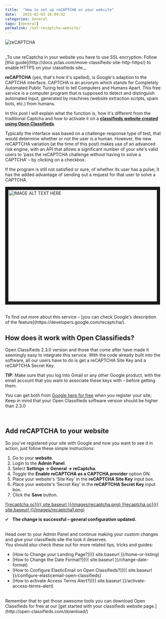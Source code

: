 ```yaml
---
title:  "How to set up reCAPTCHA on your website"
date:   2015-02-03 16:04:52
categories: General
tags: [General]
permalink: /set-recaptcha-website/
---
```

![reCAPTCHA](//open-classifieds.com/wp-content/uploads/2015/02/recaptcha.png) 

<br>
_To use reCaptcha in your website you have to use SSL encryption. Follow [this guide](http://docs.yclas.com/move-classifieds-site-http-https/) to enable HTTPS on your classifieds site._

**reCAPTCHA** (yes, that's how it's spelled), is Google's adaption to the CAPTCHA interface. CAPTCHA is an acronym which stands for Completely Automated Public Turing test to tell Computers and Humans Apart. This free service is a computer program that is supposed to detect and distinguish automated input, generated by machines (website extraction scripts, spam bots, etc.) from humans. 

In this post I will explain what the function is, how it's different from the traditional Captcha and how to activate it on a **[classifieds website created using Open Classifieds](http://open-classifieds.com)**.

Typically the interface was based on a challenge-response type of test, that would determine whether or not the user is a human. However, the new reCAPTCHA variation (at the time of this post) makes use of an advanced risk engine, with an API that allows a significant number of your site's valid users to ‘pass the reCAPTCHA challenge without having to solve a CAPTCHA’ – by clicking on a checkbox.

If the program is still not satisfied or sure, of whether its user has a pulse; it has the added advantage of sending out a request for that user to solve a CAPTCHA.

<a href="https://www.youtube.com/watch?v=jwslDn3ImM0
" target="_blank"><img src="http://img.youtube.com/vi/jwslDn3ImM0/0.jpg" 
alt="IMAGE ALT TEXT HERE" width="480" height="360" border="10" /></a>

<br>
To find out more about this service – [you can check Google's description of the feature](https://developers.google.com/recaptcha/).   

<br>

## How does it work with Open Classifieds?

Open Classifieds 2.3.0 version and those that come after have made it seemingly easy to integrate this service. With the code already built into the software, all our users have to do is get a reCAPTCHA Site Key and a reCAPTCHA Secret Key.   

**TIP**: Make sure that you log into Gmail or any other Google product, with the email account that you want to associate these keys with – before getting them.

You can get both from [Google here for free](https://www.google.com/recaptcha) when you register your site; Keep in mind that your Open Classifieds software version should be higher than 2.3.0

<br>

## Add reCAPTCHA to your website

So you've registered your site with Google and now you want to see it in action, just follow these simple instructions:

1. Go to your **website**.
2. Login to the **Admin Panel**.
3. Select **Settings -> General -> reCaptcha**.
4. Toggle the **Enable reCAPTCHA as a CAPTCHA provider** option ON.
5. Place your website's ‘Site Key’ in the **reCAPTCHA Site Key** input box.
6. Place your website's ‘Secret Key’ in the **reCAPTCHA Secret Key** input box.
7. Click the **Save** button.

<a href="//docs.yclas.com/images/recaptcha.png" class="thumbnail gallery-item" data-gallery>
![recaptcha oc]({{ site.baseurl }}/images/recaptcha.png)
</a>

<a href="//docs.yclas.com/images/recaptcha1.png" class="thumbnail gallery-item" data-gallery>
![recaptcha oc]({{ site.baseurl }}/images/recaptcha1.png)
</a>

✔   **The change is successful – general configuration updated.**  

<br>
Head over to your Admin Panel and continue making your custom changes and give your classifieds site the look it deserves.

<br>
You should also check these out for more related tips, tricks and guides: 

* [How to Change your Landing Page?]({{ site.baseurl }}/home-or-listing)
* [How to Change the Date Format?]({{ site.baseurl }}/change-date-format)
* [How to Configure ElasticEmail on Open Classifieds?]({{ site.baseurl }}/configure-elasticemail-open-classifieds)
* [How to activate Access Terms Alert?]({{ site.baseurl }}/activate-access-terms-alert)

<br>
<span class="glyphicon glyphicon-arrow-right"></span> Remember that to get those awesome tools you can download Open Classifieds for free at our [get started with your classifieds website page.](http://open-classifieds.com/download/)

